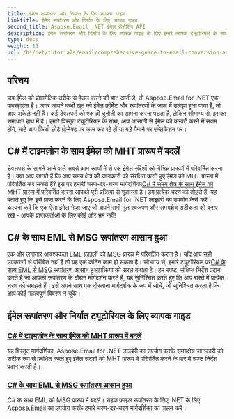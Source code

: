 ```yaml
---
title: ईमेल रूपांतरण और निर्यात के लिए व्यापक गाइड
linktitle: ईमेल रूपांतरण और निर्यात के लिए व्यापक गाइड
second_title: Aspose.Email .NET ईमेल प्रोसेसिंग API
description: ईमेल रूपांतरण और निर्यात के लिए व्यापक गाइड के लिए हमारे व्यापक ट्यूटोरियल के साथ .NET के लिए Aspose.Email की शक्ति को अनलॉक करें। आसानी से प्रारूपों को परिवर्तित करना सीखें।
type: docs
weight: 11
url: /hi/net/tutorials/email/comprehensive-guide-to-email-conversion-and-export/
---
```

## परिचय

जब ईमेल को प्रोग्रामेटिक तरीके से हैंडल करने की बात आती है, तो Aspose.Email for .NET एक पावरहाउस है। अगर आपने कभी खुद को ईमेल फ़ॉर्मेट और रूपांतरणों के जाल में उलझा हुआ पाया है, तो आप अकेले नहीं हैं। कई डेवलपर्स को एक ही चुनौती का सामना करना पड़ता है, लेकिन सौभाग्य से, इसका समाधान हाथ में है। हमारे विस्तृत ट्यूटोरियल के साथ, आप आसानी से ईमेल को कन्वर्ट करने में सक्षम होंगे, चाहे आप किसी छोटे प्रोजेक्ट पर काम कर रहे हों या बड़े पैमाने पर एप्लिकेशन पर।

## C# में टाइमज़ोन के साथ ईमेल को MHT प्रारूप में बदलें

 डेवलपर्स के सामने आने वाले सबसे आम कार्यों में से एक ईमेल संदेशों को विभिन्न प्रारूपों में परिवर्तित करना है। क्या आप जानते हैं कि आप समय क्षेत्र की जानकारी को संरक्षित करते हुए ईमेल को MHT प्रारूप में परिवर्तित कर सकते हैं? इस पर हमारी चरण-दर-चरण मार्गदर्शिका[C# में समय क्षेत्र के साथ ईमेल को MHT प्रारूप में परिवर्तित करना](./convert-emails-to-mht-format-with-timezone-in-csharp/) आपको पूरी प्रक्रिया से गुज़ारता है। हम प्रत्येक चरण को तोड़ते हैं, यह बताते हुए कि इसे प्राप्त करने के लिए Aspose.Email for .NET लाइब्रेरी का उपयोग कैसे करें। कल्पना करें कि एक ऐसा ईमेल भेजा जाए जो अपने सभी मूल स्वरूपण और समयक्षेत्र सटीकता को बनाए रखे - आपके प्राप्तकर्ताओं के लिए कोई और भ्रम नहीं!

## C# के साथ EML से MSG रूपांतरण आसान हुआ

 एक और लगातार आवश्यकता EML फ़ाइलों को MSG प्रारूप में परिवर्तित करना है। यदि आप सही उपकरणों से परिचित नहीं हैं तो यह एक कठिन काम हो सकता है। सौभाग्य से, हमारे ट्यूटोरियल पर[C# के साथ EML से MSG रूपांतरण आसान हुआ](./eml-to-msg-convert-made-easy-using-csharp/)प्रक्रिया को सरल बनाता है। हम स्पष्ट, संक्षिप्त निर्देश प्रदान करते हैं जो आपको रूपांतरण के दौरान मार्गदर्शन करते हैं, यह सुनिश्चित करते हुए कि आप रास्ते में प्रत्येक चरण को समझते हैं। इसे अपने साथ एक दोस्ताना मार्गदर्शक के रूप में सोचें, जो सुनिश्चित करता है कि आप कोई महत्वपूर्ण विवरण न चूकें। 

## ईमेल रूपांतरण और निर्यात ट्यूटोरियल के लिए व्यापक गाइड
### [C# में टाइमज़ोन के साथ ईमेल को MHT प्रारूप में बदलें](./convert-emails-to-mht-format-with-timezone-in-csharp/)
यह विस्तृत मार्गदर्शिका, Aspose.Email for .NET लाइब्रेरी का उपयोग करके समयक्षेत्र जानकारी को सटीक रूप से प्रबंधित करते हुए ईमेल संदेशों को MHT प्रारूप में परिवर्तित करने के बारे में स्पष्ट निर्देश प्रदान करती है।
### [C# के साथ EML से MSG रूपांतरण आसान हुआ](./eml-to-msg-convert-made-easy-using-csharp/)
C# के साथ EML को MSG प्रारूप में बदलें। सहज फ़ाइल रूपांतरण के लिए .NET के लिए Aspose.Email का उपयोग करके हमारे चरण-दर-चरण मार्गदर्शिका का पालन करें।